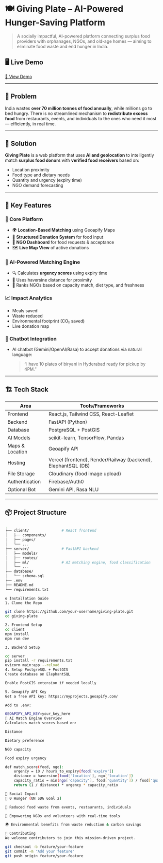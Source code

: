 # 🍽️ Giving Plate – AI-Powered Hunger-Saving Platform

> A socially impactful, AI-powered platform connecting surplus food providers with orphanages, NGOs, and old-age homes — aiming to eliminate food waste and end hunger in India.

## 🖥️ Live Demo

[🚀 View Demo](https://giving-plate.vercel.app/)  

---

## 📌 Problem

India wastes **over 70 million tonnes of food annually**, while millions go to bed hungry. There is no streamlined mechanism to **redistribute excess food** from restaurants, events, and individuals to the ones who need it most — efficiently, in real time.

---

## 🎯 Solution

**Giving Plate** is a web platform that uses **AI and geolocation** to intelligently match **surplus food donors** with **verified food receivers** based on:
- Location proximity
- Food type and dietary needs
- Quantity and urgency (expiry time)
- NGO demand forecasting

---

## 🧠 Key Features

### 🚀 Core Platform
- 🌍 **Location-Based Matching** using Geoapify Maps
- 🧾 **Structured Donation System** for food input
- 🧓 **NGO Dashboard** for food requests & acceptance
- 🗺️ **Live Map View** of active donations

### 🤖 AI-Powered Matching Engine
- 🔍 Calculates **urgency scores** using expiry time
- 📏 Uses haversine distance for proximity
- 🧮 Ranks NGOs based on capacity match, diet type, and freshness


### 📈 Impact Analytics
- Meals saved
- Waste reduced
- Environmental footprint (CO₂ saved)
- Live donation map

### 🤖 Chatbot Integration
- AI chatbot (Gemini/OpenAI/Rasa) to accept donations via natural language:
  > “I have 10 plates of biryani in Hyderabad ready for pickup by 4PM.”

---

## 🏗️ Tech Stack

| Area | Tools/Frameworks |
|------|------------------|
| Frontend | React.js, Tailwind CSS, React-Leaflet |
| Backend | FastAPI (Python) |
| Database | PostgreSQL + PostGIS |
| AI Models | scikit-learn, TensorFlow, Pandas |
| Maps & Location | Geoapify API |
| Hosting | Vercel (frontend), Render/Railway (backend), ElephantSQL (DB) |
| File Storage | Cloudinary (food image upload) |
| Authentication | Firebase/Auth0 |
| Optional Bot | Gemini API, Rasa NLU |

---

## 📦 Project Structure

```bash
.
├── client/               # React frontend
│   ├── components/
│   ├── pages/
│   └── ...
├── server/               # FastAPI backend
│   ├── models/
│   ├── routes/
│   ├── ml/               # AI matching engine, food classification
│   └── ...
├── database/
│   └── schema.sql
├── .env
├── README.md
└── requirements.txt

⚙️ Installation Guide
1. Clone the Repo

git clone https://github.com/your-username/giving-plate.git
cd giving-plate

2. Frontend Setup
cd client
npm install
npm run dev

3. Backend Setup

cd server
pip install -r requirements.txt
uvicorn main:app --reload
4. Setup PostgreSQL + PostGIS
Create database on ElephantSQL

Enable PostGIS extension if needed locally

5. Geoapify API Key
Get a free API key: https://myprojects.geoapify.com/

Add to .env:

GEOAPIFY_API_KEY=your_key_here
🧪 AI Match Engine Overview
Calculates match scores based on:

Distance

Dietary preference

NGO capacity

Food expiry urgency

def match_score(food, ngo):
    urgency = 10 / hours_to_expiry(food['expiry'])
    distance = haversine(food['location'], ngo['location'])
    capacity_ratio = min(ngo['capacity'], food['quantity']) / food['quantity']
    return (1 / distance) * urgency * capacity_ratio

🌱 Social Impact
🥗 0 Hunger (UN SDG Goal 2)

🍱 Reduced food waste from events, restaurants, individuals

🤝 Empowering NGOs and volunteers with real-time tools

🌍 Environmental benefits from waste reduction & carbon savings

🤝 Contributing
We welcome contributors to join this mission-driven project.

git checkout -b feature/your-feature
git commit -m "Add your feature"
git push origin feature/your-feature
